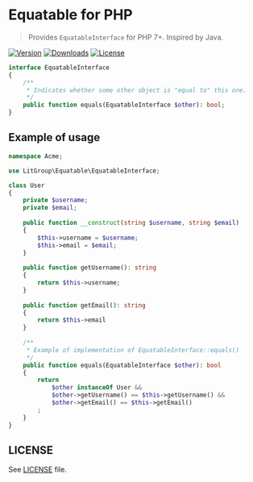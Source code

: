 # Equatable for PHP

> Provides `EquatableInterface` for PHP 7+. Inspired by Java.

[![Version](https://img.shields.io/packagist/v/litgroup/equatable.svg)](https://packagist.org/packages/litgroup/equatable)
[![Downloads](https://img.shields.io/packagist/dt/litgroup/equatable.svg)](https://packagist.org/packages/litgroup/equatable)
[![License](https://img.shields.io/badge/license-MIT-blue.svg)][license]


```php
interface EquatableInterface
{
    /**
     * Indicates whether some other object is "equal to" this one.
     */
    public function equals(EquatableInterface $other): bool;
}
```

## Example of usage

```php
namespace Acme;

use LitGroup\Equatable\EquatableInterface;

class User
{
    private $username;
    private $email;
    
    public function __construct(string $username, string $email)
    {
        $this->username = $username;
        $this->email = $email;
    }
    
    public function getUsername(): string
    {
        return $this->username;
    }
    
    public function getEmail(): string
    {
        return $this->email
    }
    
    /**
     * Example of implementation of EquatableInterface::equals()
     */
    public function equals(EquatableInterface $other): bool
    {
        return 
            $other instanceOf User &&
            $other->getUsername() == $this->getUsername() &&
            $other->getEmail() == $this->getEmail()
        ;
    }
}
```

## LICENSE
See [LICENSE][license] file.

[license]: https://raw.githubusercontent.com/LitGroup/enumerable.php/master/LICENSE